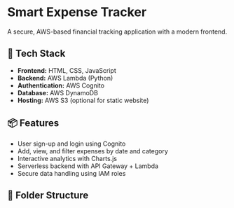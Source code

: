 # Smart Expense Tracker

A secure, AWS-based financial tracking application with a modern frontend.

## 🔧 Tech Stack
- **Frontend:** HTML, CSS, JavaScript
- **Backend:** AWS Lambda (Python)
- **Authentication:** AWS Cognito
- **Database:** AWS DynamoDB
- **Hosting:** AWS S3 (optional for static website)

## 📦 Features
- User sign-up and login using Cognito
- Add, view, and filter expenses by date and category
- Interactive analytics with Charts.js
- Serverless backend with API Gateway + Lambda
- Secure data handling using IAM roles

## 📁 Folder Structure
